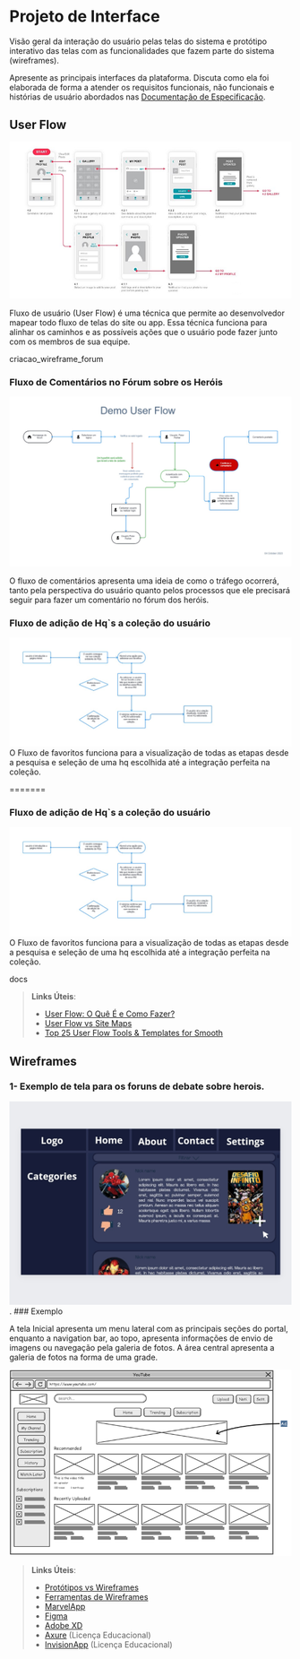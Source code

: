 
# Projeto de Interface

Visão geral da interação do usuário pelas telas do sistema e protótipo interativo das telas com as funcionalidades que fazem parte do sistema (wireframes).

 Apresente as principais interfaces da plataforma. Discuta como ela foi elaborada de forma a atender os requisitos funcionais, não funcionais e histórias de usuário abordados nas <a href="2-Especificação do Projeto.md"> Documentação de Especificação</a>.

## User Flow

![Exemplo de UserFlow](img/userflow.jpg)

Fluxo de usuário (User Flow) é uma técnica que permite ao desenvolvedor mapear todo fluxo de telas do site ou app. Essa técnica funciona para alinhar os caminhos e as possíveis ações que o usuário pode fazer junto com os membros de sua equipe.

 criacao_wireframe_forum

<h3>Fluxo de Comentários no Fórum sobre os Heróis</h3>

<div>
 <img src="img/userflow_cometarios.jpg"
</div>

O fluxo de comentários apresenta uma ideia de como o tráfego ocorrerá, tanto pela perspectiva do usuário quanto pelos processos que ele precisará seguir para fazer um comentário no fórum dos heróis.

<h3>Fluxo de adição de Hq`s a coleção do usuário </h3>

<div>
  <img src = "img/userflow_favoritos.jpg"
</div>
 O Fluxo de favoritos funciona para a visualização de todas as etapas desde a pesquisa e seleção de uma hq escolhida até a integração perfeita na coleção. 
 
=======
<h3>Fluxo de adição de Hq`s a coleção do usuário </h3>

<div>
  <img src = "img/userflow_favoritos.jpg">
</div>
 O Fluxo de favoritos funciona para a visualização de todas as etapas desde a pesquisa e seleção de uma hq escolhida até a integração perfeita na coleção.

 docs
> **Links Úteis**:
> - [User Flow: O Quê É e Como Fazer?](https://medium.com/7bits/fluxo-de-usu%C3%A1rio-user-flow-o-que-%C3%A9-como-fazer-79d965872534)
> - [User Flow vs Site Maps](http://designr.com.br/sitemap-e-user-flow-quais-as-diferencas-e-quando-usar-cada-um/)
> - [Top 25 User Flow Tools & Templates for Smooth](https://www.mockplus.com/blog/post/user-flow-tools)


## Wireframes

<h3>1- Exemplo de tela para os foruns de debate sobre herois.</h3>
<div>
  <img src="img/wireframe_forum.jpg"/>
</div>.
### Exemplo

A tela Inicial apresenta um menu lateral com as principais seções do portal, enquanto a navigation bar, ao topo, apresenta informações de envio de imagens ou navegação pela galeria de fotos. A área central apresenta a galeria de fotos na forma de uma grade.

![Exemplo de Wireframe](img/wireframe-example.png)

 
> **Links Úteis**:
> - [Protótipos vs Wireframes](https://www.nngroup.com/videos/prototypes-vs-wireframes-ux-projects/)
> - [Ferramentas de Wireframes](https://rockcontent.com/blog/wireframes/)
> - [MarvelApp](https://marvelapp.com/developers/documentation/tutorials/)
> - [Figma](https://www.figma.com/)
> - [Adobe XD](https://www.adobe.com/br/products/xd.html#scroll)
> - [Axure](https://www.axure.com/edu) (Licença Educacional)
> - [InvisionApp](https://www.invisionapp.com/) (Licença Educacional)
